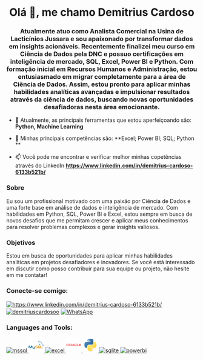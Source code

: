 <h1 align="center">Olá 👋, me chamo Demitrius Cardoso</h1>
<h3 align="center">Atualmente atuo como Analista Comercial na Usina de Lacticínios Jussara e sou apaixonado por transformar dados em insights acionáveis. Recentemente finalizei meu curso em Ciência de Dados pela DNC e possuo certificações em inteligência de mercado, SQL, Excel, Power BI e Python. Com formação inicial em Recursos Humanos e Administração, estou entusiasmado em migrar completamente para a área de Ciência de Dados. Assim, estou pronto para aplicar minhas habilidades analíticas avançadas e impulsionar resultados através da ciência de dados, buscando novas oportunidades desafiadoras nesta área emocionante.</h3>

- 🌱 Atualmente, as principais ferramentas que estou aperfeiçoando são: **Python, Machine Learning**

- 💬 Minhas principais competências são: **Excel; Power BI; SQL; Python **

- 📫 Você pode me encontrar e verificar melhor minhas copetências através do LinkedIn **https://www.linkedin.com/in/demitrius-cardoso-6133b521b/**

<h3 align="left">Sobre</h3>
<p>
  Eu sou um profissional motivado com uma paixão por Ciência de Dados e uma forte base em análise de dados e inteligência de mercado. Com habilidades em Python, SQL, Power BI e Excel, estou sempre em busca de novos desafios que me permitam crescer e aplicar meus conhecimentos para resolver problemas complexos e gerar insights valiosos.
</p>

<h3 align="left">Objetivos</h3>
<p>
  Estou em busca de oportunidades para aplicar minhas habilidades analíticas em projetos desafiadores e inovadores. Se você está interessado em discutir como posso contribuir para sua equipe ou projeto, não hesite em me contatar!
</p>

<h3 align="left">Conecte-se comigo:</h3>
<p align="left">
<a href="https://linkedin.com/in/https://www.linkedin.com/in/demitrius-cardoso-6133b521b/" target="blank"><img align="center" src="https://raw.githubusercontent.com/rahuldkjain/github-profile-readme-generator/master/src/images/icons/Social/linked-in-alt.svg" alt="https://www.linkedin.com/in/demitrius-cardoso-6133b521b/" height="30" width="40" /></a>
<a href="https://instagram.com/demitriuscardosoo" target="blank"><img align="center" src="https://raw.githubusercontent.com/rahuldkjain/github-profile-readme-generator/master/src/images/icons/Social/instagram.svg" alt="demitriuscardosoo" height="30" width="40" /></a>
<a href="https://w.app/dvFbh2" target="_blank">
    <img align="center" src="https://raw.githubusercontent.com/rahuldkjain/github-profile-readme-generator/master/src/images/icons/Social/whatsapp.svg" alt="WhatsApp" height="30" width="40" />
  </a>
</p>
<h3 align="left">Languages and Tools:</h3>
<p align="left"> 
  <a href="https://www.microsoft.com/en-us/sql-server" target="_blank" rel="noreferrer"> 
    <img src="https://www.svgrepo.com/show/303229/microsoft-sql-server-logo.svg" alt="mssql" width="40" height="40"/> 
  </a> 
  <a href="https://www.mysql.com/" target="_blank" rel="noreferrer"> 
    <img src="https://raw.githubusercontent.com/devicons/devicon/master/icons/mysql/mysql-original-wordmark.svg" alt="mysql" width="40" height="40"/> 
      </a> 
  <a href="https://www.microsoft.com/en-us/microsoft-365/excel" target="_blank" rel="noreferrer"> 
    <img src="https://img.icons8.com/ios/452/microsoft-excel-2019.png" alt="excel" width="40" height="40"/> 
  </a> 
  <a href="https://www.oracle.com/" target="_blank" rel="noreferrer"> 
    <img src="https://raw.githubusercontent.com/devicons/devicon/master/icons/oracle/oracle-original.svg" alt="oracle" width="40" height="40"/> 
  </a> 
  <a href="https://www.python.org" target="_blank" rel="noreferrer"> 
    <img src="https://raw.githubusercontent.com/devicons/devicon/master/icons/python/python-original.svg" alt="python" width="40" height="40"/> 
  </a> 
  <a href="https://www.sqlite.org/" target="_blank" rel="noreferrer"> 
    <img src="https://www.vectorlogo.zone/logos/sqlite/sqlite-icon.svg" alt="sqlite" width="40" height="40"/> 
  </a> 
  <a href="https://powerbi.microsoft.com/" target="_blank" rel="noreferrer"> 
    <img src="https://img.icons8.com/ios/452/power-bi.png" alt="powerbi" width="40" height="40"/> 
  </a> 
</p>
